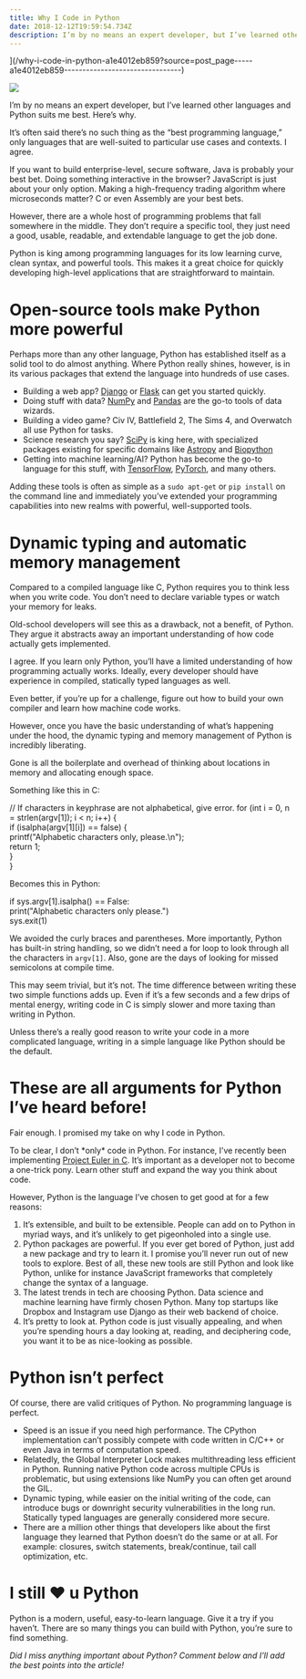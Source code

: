 ```yaml
---
title: Why I Code in Python
date: 2018-12-12T19:59:54.734Z
description: I’m by no means an expert developer, but I’ve learned other languages and Python suits me best. Here’s why.
---
```




](/why-i-code-in-python-a1e4012eb859?source=post_page-----a1e4012eb859--------------------------------)

![](https://miro.medium.com/max/600/0/1*4ZZtp1Zcw3RlUBZGFwxrpA.png)

I’m by no means an expert developer, but I’ve learned other languages and Python suits me best. Here’s why.

It’s often said there’s no such thing as the “best programming language,” only languages that are well-suited to particular use cases and contexts. I agree.

If you want to build enterprise-level, secure software, Java is probably your best bet. Doing something interactive in the browser? JavaScript is just about your only option. Making a high-frequency trading algorithm where microseconds matter? C or even Assembly are your best bets.

However, there are a whole host of programming problems that fall somewhere in the middle. They don’t require a specific tool, they just need a good, usable, readable, and extendable language to get the job done.

Python is king among programming languages for its low learning curve, clean syntax, and powerful tools. This makes it a great choice for quickly developing high-level applications that are straightforward to maintain.

# Open-source tools make Python more powerful

Perhaps more than any other language, Python has established itself as a solid tool to do almost anything. Where Python really shines, however, is in its various packages that extend the language into hundreds of use cases.

*   Building a web app? [Django](https://www.djangoproject.com/) or [Flask](http://flask.pocoo.org/) can get you started quickly.
*   Doing stuff with data? [NumPy](http://www.numpy.org/) and [Pandas](https://pandas.pydata.org/) are the go-to tools of data wizards.
*   Building a video game? Civ IV, Battlefield 2, The Sims 4, and Overwatch all use Python for tasks.
*   Science research you say? [SciPy](https://www.scipy.org/) is king here, with specialized packages existing for specific domains like [Astropy](http://www.astropy.org/) and [Biopython](https://biopython.org/)
*   Getting into machine learning/AI? Python has become the go-to language for this stuff, with [TensorFlow](https://www.tensorflow.org/), [PyTorch](https://pytorch.org/), and many others.

Adding these tools is often as simple as a `sudo apt-get` or `pip install` on the command line and immediately you’ve extended your programming capabilities into new realms with powerful, well-supported tools.

# Dynamic typing and automatic memory management

Compared to a compiled language like C, Python requires you to think less when you write code. You don’t need to declare variable types or watch your memory for leaks.

Old-school developers will see this as a drawback, not a benefit, of Python. They argue it abstracts away an important understanding of how code actually gets implemented.

I agree. If you learn only Python, you’ll have a limited understanding of how programming actually works. Ideally, every developer should have experience in compiled, statically typed languages as well.

Even better, if you’re up for a challenge, figure out how to build your own compiler and learn how machine code works.

However, once you have the basic understanding of what’s happening under the hood, the dynamic typing and memory management of Python is incredibly liberating.

Gone is all the boilerplate and overhead of thinking about locations in memory and allocating enough space.

Something like this in C:

// If characters in keyphrase are not alphabetical, give error.    for (int i = 0, n = strlen(argv\[1\]); i < n; i++) {  
    if (isalpha(argv\[1\]\[i\]) == false) {  
        printf("Alphabetic characters only, please.\\n");  
        return 1;  
    }      
}

Becomes this in Python:

if sys.argv\[1\].isalpha() == False:  
    print("Alphabetic characters only please.")  
    sys.exit(1)

We avoided the curly braces and parentheses. More importantly, Python has built-in string handling, so we didn’t need a for loop to look through all the characters in `argv[1]`. Also, gone are the days of looking for missed semicolons at compile time.

This may seem trivial, but it’s not. The time difference between writing these two simple functions adds up. Even if it’s a few seconds and a few drips of mental energy, writing code in C is simply slower and more taxing than writing in Python.

Unless there’s a really good reason to write your code in a more complicated language, writing in a simple language like Python should be the default.

# These are all arguments for Python I’ve heard before!

Fair enough. I promised my take on why I code in Python.

To be clear, I don’t \*only\* code in Python. For instance, I’ve recently been implementing [Project Euler in C](https://medium.com/@BennettGarner/consider-yourself-a-developer-you-should-solve-the-project-euler-problems-ed8d13397c9c). It’s important as a developer not to become a one-trick pony. Learn other stuff and expand the way you think about code.

However, Python is the language I’ve chosen to get good at for a few reasons:

1.  It’s extensible, and built to be extensible. People can add on to Python in myriad ways, and it’s unlikely to get pigeonholed into a single use.
2.  Python packages are powerful. If you ever get bored of Python, just add a new package and try to learn it. I promise you’ll never run out of new tools to explore. Best of all, these new tools are still Python and look like Python, unlike for instance JavaScript frameworks that completely change the syntax of a language.
3.  The latest trends in tech are choosing Python. Data science and machine learning have firmly chosen Python. Many top startups like Dropbox and Instagram use Django as their web backend of choice.
4.  It’s pretty to look at. Python code is just visually appealing, and when you’re spending hours a day looking at, reading, and deciphering code, you want it to be as nice-looking as possible.

# Python isn’t perfect

Of course, there are valid critiques of Python. No programming language is perfect.

*   Speed is an issue if you need high performance. The CPython implementation can’t possibly compete with code written in C/C++ or even Java in terms of computation speed.
*   Relatedly, the Global Interpreter Lock makes multithreading less efficient in Python. Running native Python code across multiple CPUs is problematic, but using extensions like NumPy you can often get around the GIL.
*   Dynamic typing, while easier on the initial writing of the code, can introduce bugs or downright security vulnerabilities in the long run. Statically typed languages are generally considered more secure.
*   There are a million other things that developers like about the first language they learned that Python doesn’t do the same or at all. For example: closures, switch statements, break/continue, tail call optimization, etc.

# I still ❤ u Python

Python is a modern, useful, easy-to-learn language. Give it a try if you haven’t. There are so many things you can build with Python, you’re sure to find something.

_Did I miss anything important about Python? Comment below and I’ll add the best points into the article!_